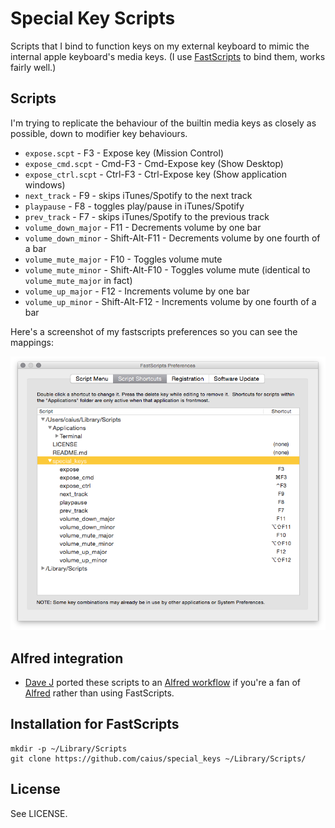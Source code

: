 # Special Key Scripts

Scripts that I bind to function keys on my external keyboard to mimic the internal apple keyboard's media keys. (I use [FastScripts](http://www.red-sweater.com/fastscripts/) to bind them, works fairly well.)

## Scripts

I'm trying to replicate the behaviour of the builtin media keys as closely as possible, down to modifier key behaviours.

* `expose.scpt` - F3 - Expose key (Mission Control)
* `expose_cmd.scpt` - Cmd-F3 - Cmd-Expose key (Show Desktop)
* `expose_ctrl.scpt` - Ctrl-F3 - Ctrl-Expose key (Show application windows)
* `next_track` - F9 - skips iTunes/Spotify to the next track
* `playpause` - F8 - toggles play/pause in iTunes/Spotify
* `prev_track` - F7 - skips iTunes/Spotify to the previous track
* `volume_down_major` - F11 - Decrements volume by one bar
* `volume_down_minor` - Shift-Alt-F11 - Decrements volume by one fourth of a bar
* `volume_mute_major` - F10 - Toggles volume mute
* `volume_mute_minor` - Shift-Alt-F10 - Toggles volume mute (identical to `volume_mute_major` in fact)
* `volume_up_major` - F12 - Increments volume by one bar
* `volume_up_minor` - Shift-Alt-F12 - Increments volume by one fourth of a bar

Here's a screenshot of my fastscripts preferences so you can see the mappings:

![](fastscripts-preferences.png)

## Alfred integration

* [Dave J](http://dvj.me.uk) ported these scripts to an [Alfred workflow](https://github.com/dvjones89/alfred-media-keys) if you're a fan of [Alfred](http://www.alfredapp.com) rather than using FastScripts.

## Installation for FastScripts

    mkdir -p ~/Library/Scripts
    git clone https://github.com/caius/special_keys ~/Library/Scripts/

## License

See LICENSE.
